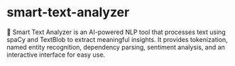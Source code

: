# smart-text-analyzer
🚀 Smart Text Analyzer is an AI-powered NLP tool that processes text using spaCy and TextBlob to extract meaningful insights. It provides tokenization, named entity recognition, dependency parsing, sentiment analysis, and an interactive interface for easy use.
